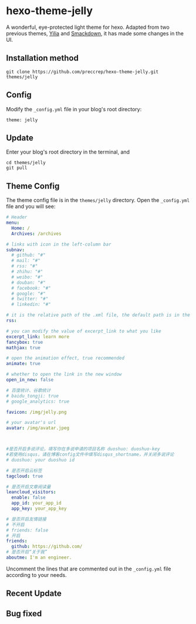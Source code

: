 # hexo-theme-jelly

 A wonderful, eye-protected light theme for hexo. Adapted from two previous themes, [Yilia](https://github.com/litten/hexo-theme-yilia) and [Smackdown](https://github.com/smackgg/hexo-theme-smackdown), it has made some changes in the UI.

 ## Installation method

 ```
 git clone https://github.com/preccrep/hexo-theme-jelly.git themes/jelly
 ```

## Config

Modify the `_config.yml` file in your blog's root directory:

```
theme: jelly
```

## Update

Enter your blog's root directory in the terminal, and

```
cd themes/jelly
git pull
```

## Theme Config

The theme config file is in the `themes/jelly` directory. Open the `_config.yml` file and you will see:

```yaml
# Header
menu:
  Home: /
  Archives: /archives

# links with icon in the left-column bar
subnav:
  # github: "#"
  # mail: "#"
  # rss: "#"
  # zhihu: "#"
  # weibo: "#"
  # douban: "#"
  # facebook: "#"
  # google: "#"
  # twitter: "#"
  # linkedin: "#"

# it is the relative path of the .xml file, the default path is in the source directory
rss:

# you can modify the value of excerpt_link to what you like
excerpt_link: learn more
fancybox: true
mathjax: true

# open the animation effect, true recommended
animate: true

# whether to open the link in the new window
open_in_new: false

# 百度统计、谷歌统计
# baidu_tongji: true
# google_analytics: true

favicon: /img/jelly.png

# your avatar's url
avatar: /img/avatar.jpeg



#是否开启多说评论，填写你在多说申请的项目名称 duoshuo: duoshuo-key
#若使用disqus，请在博客config文件中填写disqus_shortname，并关闭多说评论
# duoshuo: your duoshuo id

# 是否开启云标签
tagcloud: true

# 是否开启文章阅读量
leancloud_visitors:
  enable: false
  app_id: your_app_id
  app_key: your_app_key

# 是否开启友情链接
# 不开启
# friends: false
# 开启
friends:
  github: https://github.com/
# 是否开启“关于我”
aboutme: I'm an engineer.

```

Uncomment the lines that are commented out in the `_config.yml` file according to your needs.



## Recent Update



## Bug fixed





